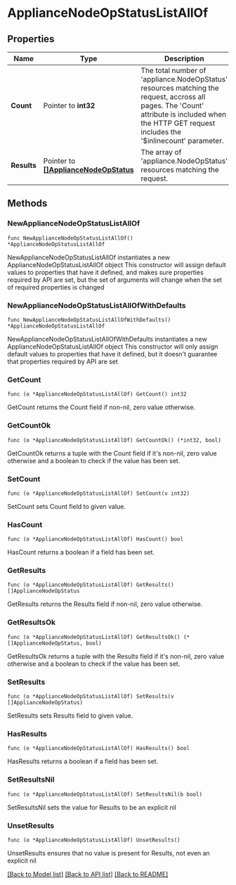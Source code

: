# ApplianceNodeOpStatusListAllOf

## Properties

Name | Type | Description | Notes
------------ | ------------- | ------------- | -------------
**Count** | Pointer to **int32** | The total number of &#39;appliance.NodeOpStatus&#39; resources matching the request, accross all pages. The &#39;Count&#39; attribute is included when the HTTP GET request includes the &#39;$inlinecount&#39; parameter. | [optional] 
**Results** | Pointer to [**[]ApplianceNodeOpStatus**](ApplianceNodeOpStatus.md) | The array of &#39;appliance.NodeOpStatus&#39; resources matching the request. | [optional] 

## Methods

### NewApplianceNodeOpStatusListAllOf

`func NewApplianceNodeOpStatusListAllOf() *ApplianceNodeOpStatusListAllOf`

NewApplianceNodeOpStatusListAllOf instantiates a new ApplianceNodeOpStatusListAllOf object
This constructor will assign default values to properties that have it defined,
and makes sure properties required by API are set, but the set of arguments
will change when the set of required properties is changed

### NewApplianceNodeOpStatusListAllOfWithDefaults

`func NewApplianceNodeOpStatusListAllOfWithDefaults() *ApplianceNodeOpStatusListAllOf`

NewApplianceNodeOpStatusListAllOfWithDefaults instantiates a new ApplianceNodeOpStatusListAllOf object
This constructor will only assign default values to properties that have it defined,
but it doesn't guarantee that properties required by API are set

### GetCount

`func (o *ApplianceNodeOpStatusListAllOf) GetCount() int32`

GetCount returns the Count field if non-nil, zero value otherwise.

### GetCountOk

`func (o *ApplianceNodeOpStatusListAllOf) GetCountOk() (*int32, bool)`

GetCountOk returns a tuple with the Count field if it's non-nil, zero value otherwise
and a boolean to check if the value has been set.

### SetCount

`func (o *ApplianceNodeOpStatusListAllOf) SetCount(v int32)`

SetCount sets Count field to given value.

### HasCount

`func (o *ApplianceNodeOpStatusListAllOf) HasCount() bool`

HasCount returns a boolean if a field has been set.

### GetResults

`func (o *ApplianceNodeOpStatusListAllOf) GetResults() []ApplianceNodeOpStatus`

GetResults returns the Results field if non-nil, zero value otherwise.

### GetResultsOk

`func (o *ApplianceNodeOpStatusListAllOf) GetResultsOk() (*[]ApplianceNodeOpStatus, bool)`

GetResultsOk returns a tuple with the Results field if it's non-nil, zero value otherwise
and a boolean to check if the value has been set.

### SetResults

`func (o *ApplianceNodeOpStatusListAllOf) SetResults(v []ApplianceNodeOpStatus)`

SetResults sets Results field to given value.

### HasResults

`func (o *ApplianceNodeOpStatusListAllOf) HasResults() bool`

HasResults returns a boolean if a field has been set.

### SetResultsNil

`func (o *ApplianceNodeOpStatusListAllOf) SetResultsNil(b bool)`

 SetResultsNil sets the value for Results to be an explicit nil

### UnsetResults
`func (o *ApplianceNodeOpStatusListAllOf) UnsetResults()`

UnsetResults ensures that no value is present for Results, not even an explicit nil

[[Back to Model list]](../README.md#documentation-for-models) [[Back to API list]](../README.md#documentation-for-api-endpoints) [[Back to README]](../README.md)


